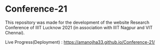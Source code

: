 # Conference-21
This repository was made for the development of the website Research Conference of IIIT Lucknow 2021 (in association with IIIT Nagpur and VIT Chennai).

Live Progress(Deployment) : https://amanojha33.github.io/Conference-21/

